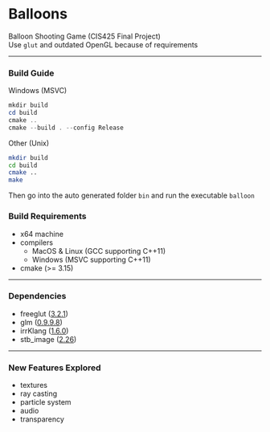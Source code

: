 # Balloons
Balloon Shooting Game (CIS425 Final Project)  
Use `glut` and outdated OpenGL because of requirements  

------

### Build Guide

Windows (MSVC)  
```powershell
mkdir build
cd build
cmake ..
cmake --build . --config Release
```

Other (Unix)  
```sh
mkdir build
cd build
cmake ..
make
```

Then go into the auto generated folder `bin` and run the executable `balloon`  

### Build Requirements  

* x64 machine  
* compilers  
  * MacOS & Linux (GCC supporting C++11)  
  * Windows (MSVC supporting C++11)  
* cmake (>= 3.15)  

------

### Dependencies  
* freeglut ([3.2.1](http://freeglut.sourceforge.net/index.php#download))  
* glm ([0.9.9.8](https://github.com/g-truc/glm/releases/tag/0.9.9.8))  
* irrKlang ([1.6.0](https://www.ambiera.com/irrklang/downloads.html))  
* stb_image ([2.26](https://github.com/nothings/stb))  


------

### New Features Explored

* textures  
* ray casting  
* particle system  
* audio  
* transparency  